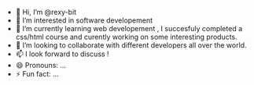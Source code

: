 - 👋 Hi, I’m @rexy-bit
- 👀 I’m interested in software developement
- 🌱 I’m currently learning web developement , I succesfuly completed a css/html course and curently working on some interesting products.
- 💞️ I’m looking to collaborate with different developers all over the world.
- 📫 I look forward to discuss !
- 😄 Pronouns: ...
- ⚡ Fun fact: ...

<!---
rexy-bit/rexy-bit is a ✨ special ✨ repository because its `README.md` (this file) appears on your GitHub profile.
You can click the Preview link to take a look at your changes.
--->
